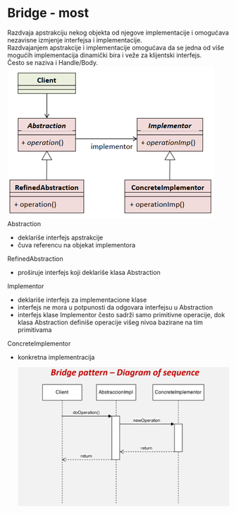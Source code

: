 # Bridge - most  
Razdvaja apstrakciju nekog objekta od njegove implementacije i omogućava nezavisne izmjenje interfejsa i implementacije.  
Razdvajanjem apstrakcije i implementacije omogućava da se jedna od više mogućih implementacija dinamički bira i veže za klijentski interfejs.  
Često se naziva i Handle/Body.  
![Screenshot](Bridge.png)  
Abstraction
- deklariše interfejs apstrakcije
- čuva referencu na objekat implementora

RefinedAbstraction  
- proširuje interfejs koji deklariše klasa Abstraction  
  
Implementor
- deklariše interfejs za implementacione klase
- interfejs ne mora u potpunosti da odgovara interfejsu u Abstraction
- interfejs klase Implementor često sadrži samo primitivne operacije, dok klasa Abstraction definiše operacije višeg nivoa bazirane na tim primitivama
  
ConcreteImplementor
- konkretna implementracija 
  
  ![Screenshot](BridgeSeqDiagram.png)
